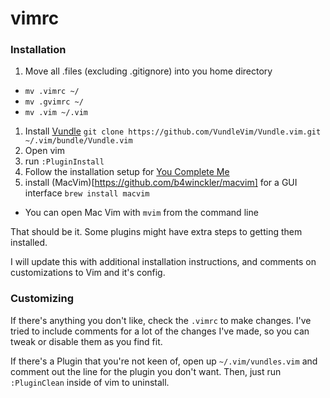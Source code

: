 # vimrc
### Installation

1. Move all .files (excluding .gitignore) into you home directory
  - `mv .vimrc ~/`
  - `mv .gvimrc ~/`
  - `mv .vim ~/.vim`
1. Install [Vundle](https://github.com/VundleVim/Vundle.vim) `git clone https://github.com/VundleVim/Vundle.vim.git ~/.vim/bundle/Vundle.vim`
1. Open vim
1. run `:PluginInstall`
1. Follow the installation setup for [You Complete Me](https://github.com/Valloric/YouCompleteMe#mac-os-x-installation)
1. install (MacVim)[https://github.com/b4winckler/macvim] for a GUI interface `brew install macvim`
  - You can open Mac Vim with `mvim` from the command line

That should be it. Some plugins might have extra steps to getting them installed.

I will update this with additional installation instructions, and comments on customizations to Vim and it's config.

### Customizing
If there's anything you don't like, check the `.vimrc` to make changes.  I've tried to include comments for a lot of the changes I've made, so you can tweak or disable them as you find fit.

If there's a Plugin that you're not keen of, open up `~/.vim/vundles.vim` and comment out the line for the plugin you don't want.  Then, just run `:PluginClean` inside of vim to uninstall.
